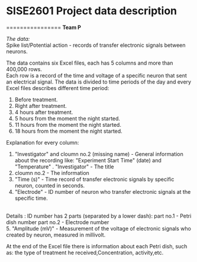 # SISE2601 Project data description
================
**Team P**

*The data:* 
<br/>
Spike list/Potential action - records of transfer electronic signals between neurons.

The data contains six Excel files, each has 5 columns and more than 400,000 rows.
<br/>
Each row is a record of the time and voltage of a specific neuron that sent an electrical signal.
The data is divided to time periods of the day and every Excel files describes different time period:

1. Before treatment.
2. Right after treatment.
3. 4 hours after treatment.
4. 5 hours from the moment the night started.
5. 11 hours from the moment the night started.
6. 18 hours from the moment the night started.

Explanation for every column:
1. "Investigator" and cloumn no.2 (missing name) - General information about the recording like: "Experiment Start Time" (date) and "Temperature" .
  "Investigator" - The title
2. cloumn no.2 - The information
3. "Time (s)" - Time record of transfer electronic signals by specific neuron, counted in seconds.
4. "Electrode" - ID number of neuron who transfer electronic signals at the specific time. 
<br/>
    Details :
    ID number has 2 parts (separated by a lower dash): 
    part no.1 - Petri dish number 
    part no.2 - Electrode number
    <br/>
5. "Amplitude (mV)" - Measurement of the voltage of electronic signals who created by neuron, measured in millivolt.

At the end of the Excel file there is information about each Petri dish, such as: the type of treatment he received,Concentration, activity,etc.


  
  




